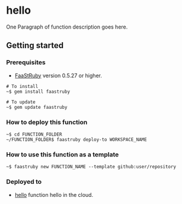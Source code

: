 # hello
One Paragraph of function description goes here.
## Getting started
### Prerequisites
* [FaaStRuby](https://faastruby.io) version 0.5.27 or higher.
```
# To install
~$ gem install faastruby

# To update
~$ gem update faastruby
```
### How to deploy this function
```
~$ cd FUNCTION_FOLDER
~/FUNCTION_FOLDER$ faastruby deploy-to WORKSPACE_NAME
```
### How to use this function as a template
```
~$ faastruby new FUNCTION_NAME --template github:user/repository
```
### Deployed to
* [hello](https://hello-world-stage-4ebfc3.tor1.faast.cloud/hello) function hello in the cloud.
